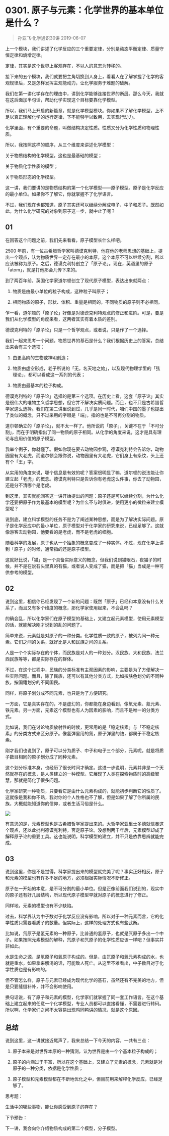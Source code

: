 # 0301. 原子与元素：化学世界的基本单位是什么？
> 孙亚飞·化学通识30讲
2019-06-07

上一个模块，我们讲述了化学反应的三个重要定律，分别是动态平衡定律、质量守恒定律和熵增定律。

定律，其实是这个世界上客观存在，不以人的意志为转移的。

接下来的五个模块，我们就要把主角切换到人身上，看看人在了解掌握了化学的客观规律后，又是怎样发挥主观能动力，让化学服务于难题的破解。

我们在第一讲化学存在的理由中，讲到化学能够连接世界的断层。那么今天，我就在这后面加半句话，帮助化学实现这个目标要靠化学模型。

所以，我们马上开启的新篇章，就是化学模型模块。你如果不了解化学模型，上不足以真正理解化学的运行定律，下不能够学以致用，去实现行动力。

化学里面，有个重要的命题，叫做结构决定性质。性质又分为化学性质和物理性质。

所以，我按照这样的顺序，从三个维度来讲述化学模型：

关于物质结构的化学模型，这也是最基础的模型；

关于物质化学性质的模型；

关于物质形态的化学模型。

这一讲，我们要讲的是物质结构的第一个化学模型——原子模型。原子是化学反应的最小单位。如果你不了解它，你就掌握不了化学语言。

不过，我们现在也都知道，原子其实还可以继续分解成电子、中子和质子。既然如此，为什么化学研究的对象到原子这一步，就中止了呢？

## 01

在回答这个问题之前，我们先来看看，原子模型长什么样吧。

2500 年前，有一位古希腊哲学家叫德谟克利特，他在他的老师思想的基础上，提出一个观点，认为物质世界一定存在最小的本原，这个本原不可以继续分割，所以应该被称为原子。之后，德谟克利特创立了「原子论」。现在，英语里的原子「atom」，就是打他那会儿传下来的。

到了两百年前，英国化学家道尔顿创立了现代原子模型，表达出来就两点：

1. 物质是由最小单位的粒子构成，这种粒子叫原子；

2. 相同物质的原子，形状、体积、重量是相同的，不同物质的原子则不必相同。

乍一看，道尔顿的「原子论」好像是对德谟克利特观点的修正和进阶。可是，要是我们从化学模型的角度来看，这两者其实有着本质的差别。

德谟克利特的「原子论」只是一个哲学观点，或者说，只是作了一个选择。

我们一起来思考一个问题，物质世界的基石是什么？我们根据历史上的答案，总结出来会有三个选项：

1. 由更高阶的生物或神明创造；

2. 物质由虚空形成，老子所说的「无，名天地之始」，以及现代物理学里的「弦理论」，都可以看成这一系列的代表；

3. 物质由最基本的粒子构成。

德谟克利特的「原子论」选择的是第三个选项。在历史上看，这套「原子论」其实是很伟大的唯物主义哲学思想，但它并不解决实质问题。而且，也不只是古希腊哲学家这么选择。我们在第二讲里说到过，几乎是同一时代，咱们中国的墨子也提出了类似的概念，只不过采用的字眼是「端」，指的也是不可再分割的物质。

道尔顿确立的「原子论」，就不太一样了。他所说的「原子」，关键不在于「不可分割」，而在于明确指出了同一物质的原子相同。从化学的角度来说，这才是具有理论与应用价值的原子模型。

我举个例子，你就懂了。假如你现在要去动物园参观，德谟克利特会告诉你，动物园里有大老虎，而道尔顿会跟你说，动物园里有大老虎，它们身上有条纹，头上还有个「王」字。

从实用的角度来说，哪个信息是有效的呢？答案很明显了嘛，道尔顿的说法能让你建立起「老虎」的概念。德谟克利特只是告诉你有老虎这么件事，你去了动物园，还是分不清哪个是老虎。

到这里，其实就能回答这一讲开始提出的问题：原子还是可以继续分割，为什么化学还要把原子作为最基本的模型呢？为什么不与时俱进，使用更小的微粒来建立模型呢？

说到底，建立科学模型的任务不是为了阐述某种思想，而是为了解决实际问题。原子是化学反应中的最小单位，原子模型对于化学家的研究来说，已经足够了。这就像游客去动物园，他要看的是老虎，而不是老虎的细胞。

随着科学的发展，原子也从一个抽象的概念变成了一种实体。不过，现在化学上讲到「原子」的时候，通常指的还是原子模型。

这就好比说，「猫」是一个具备实际意义的概念，但我们说到猫眼石，夜猫子的时候，并不是在说石头里真的有猫，或者说人变成了猫，而是把「猫」当成是一种可供参考的模型。

## 02

说到这里，相信你已经发现了一个新的问题：既然「原子」已经和本意没有什么关系了，而且又有多个维度的概念，那化学家使用起来，不会乱吗？

的确会乱，所以化学家们在原子模型的基础上，又建立起元素模型，使用元素模型的话，就能解决刚才说到的乱的问题了。

简单来说，元素就是对原子的一种分类。化学性质一致的原子，被列为同一种元素。它们之间的关系，就好比是人和民族之间的关系。

人是一个个实际存在的个体，而民族是对人的一种划分。汉民族、大和民族、法兰西民族等等，都是实际存在的群体。

不过，在这个过程中，民族的分类标准有主观因素的影响，主要是为了方便解决一些实际问题。而且，除了民族，还可以有其他分类方式，比如按肤色划分的不同种族，按国籍划分的不同国民。

同样，将原子划分成不同元素，也只是为了方便研究。

一方面，它是真实存在的，不是虚幻的，你都能在身边看到，像氧元素、氮元素、铁元素。另一方面，元素这个模型也有人为因素的影响，而且不是唯一的分类方式。

比如说，我们在讨论物质放射性的时候，更常用的是「稳定核素」与「不稳定核素」的分类方式来区分原子。像氢弹里用的氚，原子弹里的铀，都属于不稳定核素。

刚才我们也说到了，原子可以分为质子、中子和电子三个部分，元素呢，就是将质子数目相同的原子划分成了同种元素。

这个划分标准本身，也经历了很长时间才确定。这进一步说明，元素并非是一个天然就存在的概念，是人类建立的一种模型。它展现了人类在探索物质时的高级智慧，那就是简化了很多问题。

化学家研究一种物质，只要看它是由什么元素构成的，就能初步判断它的性质了。这就像是我和你不熟，我对你的个人性格也不了解，但是如果了解了你所属的民族，大概就能知道你的信仰，或者生活习俗是什么。

![](https://raw.githubusercontent.com/dalong0514/selfstudy/master/图片链接/生命科学/2019082.jpg)

有意思的是，元素模型也是古希腊哲学家提出来的。大哲学家亚里士多德就信奉这个观点，还以此批判德谟克利特，否定原子论。没想到两千年后，元素模型却成了解释原子论的重要工具。这也能说明，科学模型的建立，并不只是依靠思辨就能完成。

## 03

说到这里，你是不是觉得，科学家提出来的模型就完美了呢？事实正好相反，原子和元素的模型也有许多不足的地方，必须根据实际情况不断修正。

原子在一开始的本意，是不可分割的最小单位。但是正像前面我们说到的，现实中的原子还有好几层结构，所以现代原子模型早就对原子的概念进行了修正。

同样地，元素的模型也有不少缺陷。

过去，科学界认为中子数对于化学反应没有影响，所以对于一种元素而言，它的化学性质只需要看质子的数量。但实际上，这样的处理方式也有些武断。

比如说，氘原子是氢元素的一种原子，比普通的氢原子，也就是氕原子多出一个中子。如果按照元素模型的解释，氘原子和氕原子的化学性质应该一样吧？但事实并非如此。

水是生命之源，是氢原子和氧原子构成的。但是，由氘原子和氧元素构成的水，也就是重水，如果拿来解渴的话，可能致人死亡。从这里不难看出，中子数目对于化学性质也是有影响的。

但不管怎么样，原子与元素已经成为现代化学的基石，虽然还有不完美的地方，但是只要缝缝补补，并不会影响使用。

换句话说，有了原子和元素的模型，化学家们就掌握了同一套工作语言。在这个基础上建立起来的任意一个化学模型，专业人员都可以直接看懂，不需要进行转码。所以啊，化学家们之间不太容易出现鸡同鸭讲的情况，就是这个原因。

## 总结

说到这里，这一讲就接近尾声了，我来总结一下今天的内容，一共有三点：

1. 原子本来是对世界本原的一种猜测，认为世界是由一个个基本粒子构成的；

2. 原子的内涵过于丰富，所以在这个基础上，又建立了元素的概念，元素就是对原子的一种分类，依据是化学性质；

3. 原子模型和元素模型都在不断地优化之中，但目前用来解释化学反应，已经足够了。

思考题：

生活中的哪些事物，能让你感受到原子的存在？

下节预告：

下一讲，我会向你介绍物质构成的第二个模型，分子模型。